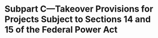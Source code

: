 # Subpart C—Takeover Provisions for Projects Subject to Sections 14 and 15 of the Federal Power Act

